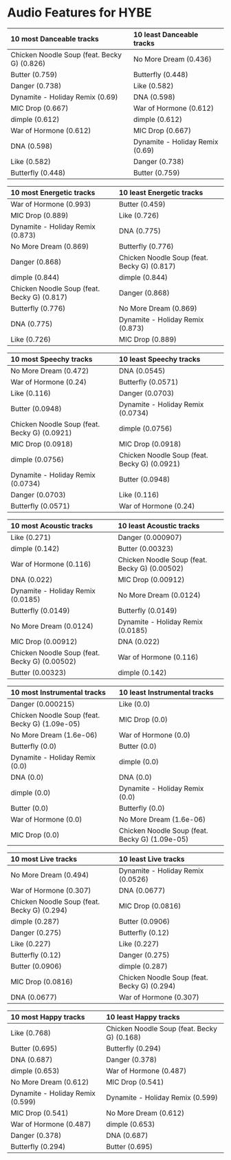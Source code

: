 # Audio Features for HYBE
| 10 most Danceable tracks | 10 least Danceable tracks |
|:---|:---|
| Chicken Noodle Soup (feat. Becky G) (0.826) | No More Dream (0.436) |
| Butter (0.759) | Butterfly (0.448) |
| Danger (0.738) | Like (0.582) |
| Dynamite - Holiday Remix (0.69) | DNA (0.598) |
| MIC Drop (0.667) | War of Hormone (0.612) |
| dimple (0.612) | dimple (0.612) |
| War of Hormone (0.612) | MIC Drop (0.667) |
| DNA (0.598) | Dynamite - Holiday Remix (0.69) |
| Like (0.582) | Danger (0.738) |
| Butterfly (0.448) | Butter (0.759) |

| 10 most Energetic tracks | 10 least Energetic tracks |
|:---|:---|
| War of Hormone (0.993) | Butter (0.459) |
| MIC Drop (0.889) | Like (0.726) |
| Dynamite - Holiday Remix (0.873) | DNA (0.775) |
| No More Dream (0.869) | Butterfly (0.776) |
| Danger (0.868) | Chicken Noodle Soup (feat. Becky G) (0.817) |
| dimple (0.844) | dimple (0.844) |
| Chicken Noodle Soup (feat. Becky G) (0.817) | Danger (0.868) |
| Butterfly (0.776) | No More Dream (0.869) |
| DNA (0.775) | Dynamite - Holiday Remix (0.873) |
| Like (0.726) | MIC Drop (0.889) |

| 10 most Speechy tracks | 10 least Speechy tracks |
|:---|:---|
| No More Dream (0.472) | DNA (0.0545) |
| War of Hormone (0.24) | Butterfly (0.0571) |
| Like (0.116) | Danger (0.0703) |
| Butter (0.0948) | Dynamite - Holiday Remix (0.0734) |
| Chicken Noodle Soup (feat. Becky G) (0.0921) | dimple (0.0756) |
| MIC Drop (0.0918) | MIC Drop (0.0918) |
| dimple (0.0756) | Chicken Noodle Soup (feat. Becky G) (0.0921) |
| Dynamite - Holiday Remix (0.0734) | Butter (0.0948) |
| Danger (0.0703) | Like (0.116) |
| Butterfly (0.0571) | War of Hormone (0.24) |

| 10 most Acoustic tracks | 10 least Acoustic tracks |
|:---|:---|
| Like (0.271) | Danger (0.000907) |
| dimple (0.142) | Butter (0.00323) |
| War of Hormone (0.116) | Chicken Noodle Soup (feat. Becky G) (0.00502) |
| DNA (0.022) | MIC Drop (0.00912) |
| Dynamite - Holiday Remix (0.0185) | No More Dream (0.0124) |
| Butterfly (0.0149) | Butterfly (0.0149) |
| No More Dream (0.0124) | Dynamite - Holiday Remix (0.0185) |
| MIC Drop (0.00912) | DNA (0.022) |
| Chicken Noodle Soup (feat. Becky G) (0.00502) | War of Hormone (0.116) |
| Butter (0.00323) | dimple (0.142) |

| 10 most Instrumental tracks | 10 least Instrumental tracks |
|:---|:---|
| Danger (0.000215) | Like (0.0) |
| Chicken Noodle Soup (feat. Becky G) (1.09e-05) | MIC Drop (0.0) |
| No More Dream (1.6e-06) | War of Hormone (0.0) |
| Butterfly (0.0) | Butter (0.0) |
| Dynamite - Holiday Remix (0.0) | dimple (0.0) |
| DNA (0.0) | DNA (0.0) |
| dimple (0.0) | Dynamite - Holiday Remix (0.0) |
| Butter (0.0) | Butterfly (0.0) |
| War of Hormone (0.0) | No More Dream (1.6e-06) |
| MIC Drop (0.0) | Chicken Noodle Soup (feat. Becky G) (1.09e-05) |

| 10 most Live tracks | 10 least Live tracks |
|:---|:---|
| No More Dream (0.494) | Dynamite - Holiday Remix (0.0526) |
| War of Hormone (0.307) | DNA (0.0677) |
| Chicken Noodle Soup (feat. Becky G) (0.294) | MIC Drop (0.0816) |
| dimple (0.287) | Butter (0.0906) |
| Danger (0.275) | Butterfly (0.12) |
| Like (0.227) | Like (0.227) |
| Butterfly (0.12) | Danger (0.275) |
| Butter (0.0906) | dimple (0.287) |
| MIC Drop (0.0816) | Chicken Noodle Soup (feat. Becky G) (0.294) |
| DNA (0.0677) | War of Hormone (0.307) |

| 10 most Happy tracks | 10 least Happy tracks |
|:---|:---|
| Like (0.768) | Chicken Noodle Soup (feat. Becky G) (0.168) |
| Butter (0.695) | Butterfly (0.294) |
| DNA (0.687) | Danger (0.378) |
| dimple (0.653) | War of Hormone (0.487) |
| No More Dream (0.612) | MIC Drop (0.541) |
| Dynamite - Holiday Remix (0.599) | Dynamite - Holiday Remix (0.599) |
| MIC Drop (0.541) | No More Dream (0.612) |
| War of Hormone (0.487) | dimple (0.653) |
| Danger (0.378) | DNA (0.687) |
| Butterfly (0.294) | Butter (0.695) |
